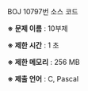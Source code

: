 BOJ 10797번 소스 코드

<b>※ 문제 이름</b> : 10부제

<b>※ 제한 시간</b> : 1 초

<b>※ 제한 메모리</b> : 256 MB

<b>※ 제출 언어</b> : C, Pascal
